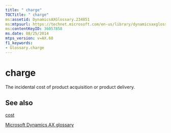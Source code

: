 ```yaml
---
title: " charge"
TOCTitle: " charge"
ms:assetid: DynamicsAXGlossary.234851
ms:mtpsurl: https://technet.microsoft.com/en-us/library/dynamicsaxglossary.234851(v=AX.60)
ms:contentKeyID: 36057858
ms.date: 08/25/2014
mtps_version: v=AX.60
f1_keywords:
- Glossary.charge
---
```


# charge

The incidental cost of product acquisition or product delivery.

## See also

[cost](cost.md)

[Microsoft Dynamics AX glossary](glossary/microsoft-dynamics-ax-glossary.md)

  


